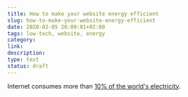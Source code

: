 ```yaml
---
title: How to make your website energy efficient
slug: how-to-make-your-website-energy-efficient
date: 2020-02-05 20:09:01+02:00
tags: low-tech, website, energy
category: 
link: 
description: 
type: text
status: draft
---
```


Internet consumes more than [10% of the world's electricity](https://www.insidescandinavianbusiness.com/article.php?id=356).
